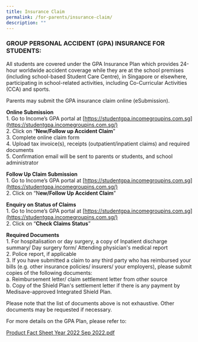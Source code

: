 ```yaml
---
title: Insurance Claim
permalink: /for-parents/insurance-claim/
description: ""
---
```

### GROUP PERSONAL ACCIDENT (GPA) INSURANCE FOR STUDENTS:

All students are covered under the GPA Insurance Plan which provides 24-hour worldwide accident coverage while they are at the school premises (including school-based Student Care Centre), in Singapore or elsewhere, participating in school-related activities, including Co-Curricular Activities (CCA) and sports.   

Parents may submit the GPA insurance claim online (eSubmission).

**Online Submission**   
1\. Go to Income’s GPA portal at [https://studentgpa.incomegroupins.com.sg](https://studentgpa.incomegroupins.com.sg/)   
2\. Click on “**New/Follow up Accident Claim**”   
3\. Complete online claim form   
4\. Upload tax invoice(s), receipts (outpatient/inpatient claims) and required documents   
5\. Confirmation email will be sent to parents or students, and school administrator

  

**Follow Up Claim Submission**   
1\. Go to Income’s GPA portal at [https://studentgpa.incomegroupins.com.sg](https://studentgpa.incomegroupins.com.sg/)   
2\. Click on “N**ew/Follow Up Accident Claim**”


**Enquiry on Status of Claims**    
1\. Go to Income’s GPA portal at [https://studentgpa.incomegroupins.com.sg](https://studentgpa.incomegroupins.com.sg/)    
2\. Click on “**Check Claims Status**”

  

**Required Documents**    
1\. For hospitalisation or day surgery, a copy of Inpatient discharge summary/ Day surgery form/ Attending physician's medical report   
2\. Police report, if applicable   
3\. If you have submitted a claim to any third party who has reimbursed your bills (e.g. other insurance policies/ insurers/ your employers), please submit copies of the following documents:   
a. Reimbursement letter/ claim settlement letter from other source    
b. Copy of the Shield Plan's settlement letter if there is any payment by Medisave-approved Integrated Shield Plan.    

Please note that the list of documents above is not exhaustive. Other documents may be requested if necessary.

  
For more details on the GPA Plan, please refer to:

[Product Fact Sheet Year 2022 Sep 2022.pdf](/files/Product%20Fact%20Sheet%20Year%202022%20Sep%202022.pdf)